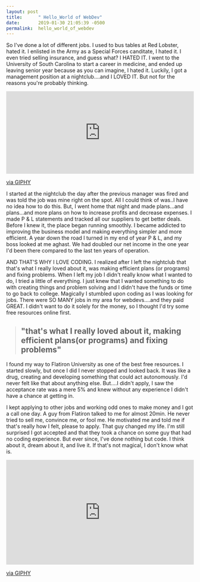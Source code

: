 ```yaml
---
layout: post
title:      " Hello_World of WebDev"
date:       2019-01-30 21:05:39 -0500
permalink:  hello_world_of_webdev
---
```


   So I've done a lot of different jobs. I used to bus tables at Red Lobster, hated it. I enlisted in the Army as a Special Forces canditate, I hated it. I even tried selling insurance, and guess what? I HATED IT. I went to the University of South Carolina to start a career in medicine, and ended up leaving senior year because as you can imagine, I hated it. Luckily, I got a management position at a nightclub....and I LOVED IT. But not for the reasons you're probably thinking.

<div style="width:100%;height:0;padding-bottom:44%;position:relative;"><iframe src="https://giphy.com/embed/McAz8jv7E7sAM" width="100%" height="100%" style="position:absolute" frameBorder="0" class="giphy-embed" allowFullScreen></iframe></div><p><a href="https://giphy.com/gifs/television-fun-teletubbies-McAz8jv7E7sAM">via GIPHY</a></p>

   I started at the nightclub the day after the previous manager was fired and was told the job was mine right on the spot. All I could think of was..I have no idea how to do this. But, I went home that night and made plans...and plans...and more plans on how to increase profits and decrease expenses. I made P & L statements and tracked all our suppliers to get better deals. Before I knew it, the place began running smoothly. I became addicted to improving the business model and making everything simpler and more efficient. A year down the road I turned in my end of year P & L, and my boss looked at me aghast. We had doubled our net income in the one year I'd been there compared to the last ten years of operation.



  AND THAT'S WHY I LOVE CODING. I realized after I left the nightclub that that's what I really loved about it, was making efficient plans (or programs) and fixing problems. When I left my job I didn't really know what I wanted to do, I tried a little of everything.  I just knew that I wanted something to do with creating things and problem solving and I didn't have the funds or time to go back to college. Magically I stumbled upon coding as I was looking for jobs. There were SO MANY jobs in my area for webdevs....and they paid GREAT. I didn't want to do it solely for the money, so I thought I'd try some free resources online first. 

> ## "that's what I really loved about it, making efficient plans(or programs) and fixing problems"


  I found my way to Flatiron University as one of the best free resources. I started slowly, but once I did I never stopped and looked back. It was like a drug, creating and developing something that could act autonomously. I'd never felt like that about anything else. But....I didn't apply, I saw the acceptance rate was a mere 5% and knew without any experience I didn't have a chance at getting in. 


  I kept applying to other jobs and working odd ones to make money and I got a call one day. A guy from Flatiron talked to me for almost 20min. He never tried to sell me, convince me, or fool me. He motivated me and told me if that's really how I felt, please to apply. That guy changed my life. I'm still surprised I got accepted and that they took a chance on some guy that had no coding experience. But ever since, I've done nothing but code. I think about it, dream about it, and live it. If that's not magical, I don't know what is. 
	<div style="width:100%;height:0;padding-bottom:56%;position:relative;"><iframe src="https://giphy.com/embed/13DrbTqilygxkA" width="100%" height="100%" style="position:absolute" frameBorder="0" class="giphy-embed" allowFullScreen></iframe></div><p><a href="https://giphy.com/gifs/13DrbTqilygxkA">via GIPHY</a></p>
	


